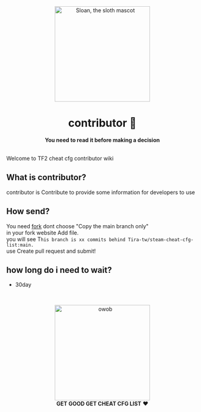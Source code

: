 <div align="center">
  <img alt="Sloan, the sloth mascot" width="250px" src="https://avatars.githubusercontent.com/u/64715639?v=4">
  <br>
  <h1>contributor 📙</h1>
  <strong>You need to read it before making a decision</strong>
</div>
<br>

Welcome to TF2 cheat cfg contributor wiki

## What is contributor?

contributor is Contribute to provide some information for developers to use


## How send?

You need [fork](https://github.com/Tira-tw/cheat-cfg-list/fork) dont choose "Copy the main branch only"<br>in your fork website Add file.<br> you will see T`his branch is xx commits behind Tira-tw/steam-cheat-cfg-list:main.`<br> use Create pull request and submit!


## how long do i need to wait?

- 30day
<br>

<p align="center">
  <img alt="owob" width="250px" src="https://avatars.githubusercontent.com/u/64715639?v=4">
  <br>
  <strong>GET GOOD GET CHEAT CFG LIST</strong> ❤️
</p>

